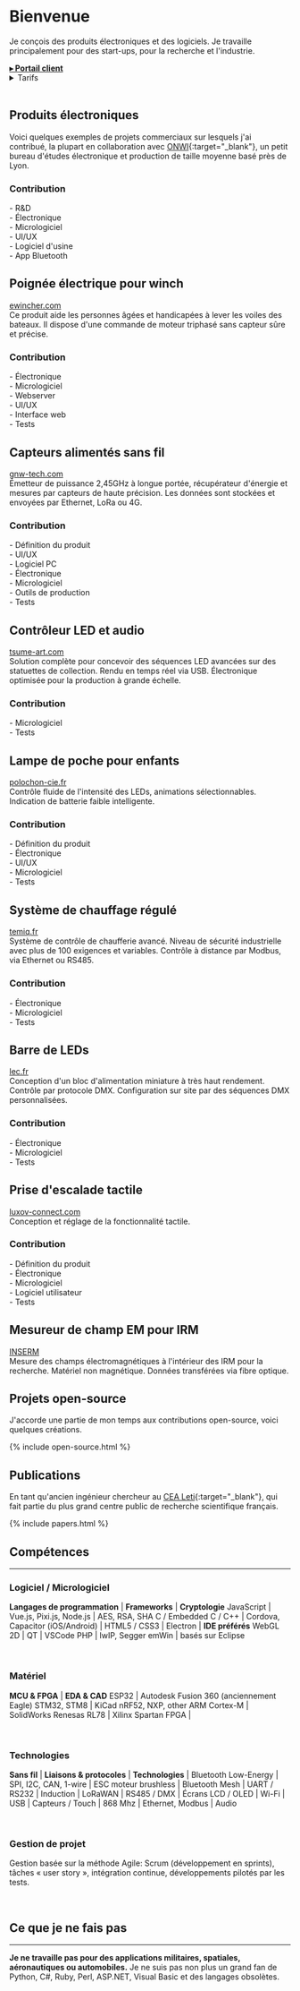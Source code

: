 # Bienvenue

Je conçois des produits électroniques et des logiciels. Je travaille principalement pour des start-ups, pour la recherche et l'industrie.

<div>
<strong><a href="https://motla.design" target="_blank">▸ Portail client</a></strong>
<details>
<summary>Tarifs</summary>
<br>
<h2>Tarifs consultations</h2>
<table class="dark">
  <tr>
    <td>Devis basé sur un cahier des charges détaillé</td>
    <td>Gratuit</td>
    <td></td>
  </tr>
  <tr class="section">
    <td>Pré-étude, analyse fonctionnelle, étude R&D, conception, programmation, tests:</td>
    <td></td>
    <td></td>
  </tr>
  <tr class="subsection">
    <td>Tarif projet (durée du sprint ≥ 80 heures)</td>
    <td class="nowrap">80€ / heure</td>
    <td class="nowrap"><small>(640€ / jour)</small></td>
  </tr>
  <tr class="subsection">
    <td>Tarif intervention courte (durée du sprint < 80 heures)</td>
    <td class="nowrap">90€ / heure</td>
    <td class="nowrap"><small>(720€ / jour)</small></td>
  </tr>
  <tr>
    <td>Tarif fabrication de prototypes</td>
    <td class="nowrap">65€ / heure</td>
    <td class="nowrap"><small>(520€ / jour)</small></td>
  </tr>
  <tr class="section">
    <td>Support (appels techniques et réunions sans rapport avec une livraison de sprint):</td>
    <td></td>
    <td></td>
  </tr>
  <tr class="subsection">
    <td>2% de la durée des sprints est incluse sans frais supplémentaire</td>
    <td></td>
    <td></td>
  </tr>
  <tr class="subsection">
    <td>Tarif support</td>
    <td class="nowrap">90€ / heure</td>
    <td class="nowrap"><small>(1.50€ / min)</small></td>
  </tr>
  <tr>
    <td>Supplément interventions urgentes, travail nocturne ou week-end</td>
    <td>+ 75%</td>
    <td></td>
  </tr>
  <tr>
    <td>Remise sur projets à impact environnemental globalement positif</td>
    <td>- 25%</td>
    <td></td>
  </tr>
  <tr class="section">
    <td>Frais de déplacement:</td>
    <td></td>
    <td></td>
  </tr>
  <tr class="subsection">
    <td>Lyon et environs</td>
    <td class="nowrap"><a href="https://lpa.citiz.coop/particuliers/tarifs-particuliers" target="_blank">Tarif location Citiz</a></td>
    <td></td>
  </tr>
  <tr class="subsection">
    <td>Autres lieux</td>
    <td class="nowrap">Tarif personnalisé</td>
    <td></td>
  </tr>
</table>

</details>
</div>

<br>

## Produits électroniques

Voici quelques exemples de projets commerciaux sur lesquels j'ai contribué, la plupart en collaboration avec [ONWI](https://www.onwi.fr/){:target="_blank"}, un petit bureau d'études électronique et production de taille moyenne basé près de Lyon.

<div class="products">
  <div style="background-image: url(assets/images/products/ewincher.jpg)">
    <div>
      <div class="contributions">
        <h3>Contribution</h3>
        <div>- R&amp;D</div>
        <div>- Électronique</div>
        <div>- Micrologiciel</div>
        <div>- UI/UX</div>
        <div>- Logiciel d'usine</div>
        <div>- App Bluetooth</div>
      </div>
      <div class="content">
        <h2>Poignée électrique pour winch</h2>
        <div><a href="https://www.ewincher.com/en/" target="_blank">ewincher.com</a></div>
        <div class="desc">Ce produit aide les personnes âgées et handicapées à lever les voiles des bateaux. Il dispose d'une commande de moteur triphasé sans capteur sûre et précise.</div>
      </div>
    </div>
  </div>

  <div style="background-image: url(assets/images/products/greenwake.jpg)">
    <div>
      <div class="contributions">
        <h3>Contribution</h3>
        <div>- Électronique</div>
        <div>- Micrologiciel</div>
        <div>- Webserver</div>
        <div>- UI/UX</div>
        <div>- Interface web</div>
        <div>- Tests</div>
      </div>
      <div class="content">
        <h2>Capteurs alimentés sans fil</h2>
        <div><a href="http://gnw-tech.com/" target="_blank">gnw-tech.com</a></div>
        <div class="desc">Émetteur de puissance 2,45GHz à longue portée, récupérateur d'énergie et mesures par capteurs de haute précision. Les données sont stockées et envoyées par Ethernet, LoRa ou 4G.</div>
      </div>
    </div>
  </div>
  
  <div style="background-image: url(assets/images/products/tsume.jpg)">
    <div>
      <div class="contributions">
        <h3>Contribution</h3>
        <div>- Définition du produit</div>
        <div>- UI/UX</div>
        <div>- Logiciel PC</div>
        <div>- Électronique</div>
        <div>- Micrologiciel</div>
        <div>- Outils de production</div>
        <div>- Tests</div>
      </div>
      <div class="content">
        <h2>Contrôleur LED et audio</h2>
        <div><a href="https://www.tsume-art.com/" target="_blank">tsume-art.com</a></div>
        <div class="desc">Solution complète pour concevoir des séquences LED avancées sur des statuettes de collection. Rendu en temps réel via USB. Électronique optimisée pour la production à grande échelle.</div>
      </div>
    </div>
  </div>
  
  <div style="background-image: url(assets/images/products/polochon.jpg)">
    <div>
      <div class="contributions">
        <h3>Contribution</h3>
        <div>- Micrologiciel</div>
        <div>- Tests</div>
      </div>
      <div class="content">
        <h2>Lampe de poche pour enfants</h2>
        <div><a href="https://polochon-cie.fr/" target="_blank">polochon-cie.fr</a></div>
        <div class="desc">Contrôle fluide de l'intensité des LEDs, animations sélectionnables.<br>Indication de batterie faible intelligente.</div>
      </div>
    </div>
  </div>

  <div style="background-image: url(assets/images/products/temiq.jpg)">
    <div>
      <div class="contributions">
        <h3>Contribution</h3>
        <div>- Définition du produit</div>
        <div>- Électronique</div>
        <div>- UI/UX</div>
        <div>- Micrologiciel</div>
        <div>- Tests</div>
      </div>
      <div class="content">
        <h2>Système de chauffage régulé</h2>
        <div><a href="http://www.temiq.fr/" target="_blank">temiq.fr</a></div>
        <div class="desc">Système de contrôle de chaufferie avancé. Niveau de sécurité industrielle avec plus de 100 exigences et variables. Contrôle à distance par Modbus, via Ethernet ou RS485.</div>
      </div>
    </div>
  </div>

  <div style="background-image: url(assets/images/products/lecdmx1.jpg)">
    <div>
      <div class="contributions">
        <h3>Contribution</h3>
        <div>- Électronique</div>
        <div>- Micrologiciel</div>
        <div>- Tests</div>
      </div>
      <div class="content">
        <h2>Barre de LEDs</h2>
        <div><a href="https://www.lec.fr/" target="_blank">lec.fr</a></div>
        <div class="desc">Conception d'un bloc d'alimentation miniature à très haut rendement. Contrôle par protocole DMX. Configuration sur site par des séquences DMX personnalisées.</div>
      </div>
    </div>
  </div>

  <div style="background-image: url(assets/images/products/luxov.jpg)">
    <div>
      <div class="contributions">
        <h3>Contribution</h3>
        <div>- Électronique</div>
        <div>- Micrologiciel</div>
        <div>- Tests</div>
      </div>
      <div class="content">
        <h2>Prise d'escalade tactile</h2>
        <div><a href="http://www.luxov-connect.com/" target="_blank">luxov-connect.com</a></div>
        <div class="desc">Conception et réglage de la fonctionnalité tactile.</div>
      </div>
    </div>
  </div>

  <div style="background-image: url(assets/images/products/mrsafe.jpg)">
    <div>
      <div class="contributions">
        <h3>Contribution</h3>
        <div>- Définition du produit</div>
        <div>- Électronique</div>
        <div>- Micrologiciel</div>
        <div>- Logiciel utilisateur</div>
        <div>- Tests</div>
      </div>
      <div class="content">
        <h2>Mesureur de champ EM pour IRM</h2>
        <div><a href="https://www.ltsi.univ-rennes1.fr/" target="_blank">INSERM</a></div>
        <div class="desc">Mesure des champs électromagnétiques à l'intérieur des IRM pour la recherche. Matériel non magnétique. Données transférées via fibre optique.</div>
      </div>
    </div>
  </div>
</div>

## Projets open-source

J'accorde une partie de mon temps aux contributions open-source, voici quelques créations.

{% include open-source.html %}

## Publications

En tant qu'ancien ingénieur chercheur au [CEA Leti](http://www.leti-cea.com/cea-tech/leti/english){:target="_blank"}, qui fait partie du plus grand centre public de recherche scientifique français.

{% include papers.html %}

## Compétences

---

### Logiciel / Micrologiciel

**Langages de programmation** | **Frameworks**                      | **Cryptologie**
JavaScript                    | Vue.js, Pixi.js, Node.js            | AES, RSA, SHA
C / Embedded C / C++          | Cordova, Capacitor (iOS/Android)    | 
HTML5 / CSS3                  | Electron                            | **IDE préférés**
WebGL 2D                      | QT                                  | VSCode
PHP                           | lwIP, Segger emWin                  | basés sur Eclipse

<br>

### Matériel

**MCU & FPGA**                  | **EDA & CAD**
ESP32                           | Autodesk Fusion 360 (anciennement Eagle)
STM32, STM8                     | KiCad
nRF52, NXP, other ARM Cortex-M  | SolidWorks
Renesas RL78                    |
Xilinx Spartan FPGA             |

<br>

### Technologies

**Sans fil**          | **Liaisons & protocoles** | **Technologies**      |
Bluetooth Low-Energy  | SPI, I2C, CAN, 1-wire     | ESC moteur brushless  |
Bluetooth Mesh        | UART / RS232              | Induction             |
LoRaWAN               | RS485 / DMX               | Écrans LCD / OLED     |
Wi-Fi                 | USB                       | Capteurs / Touch      |
868 Mhz               | Ethernet, Modbus          | Audio

<br>

### Gestion de projet
Gestion basée sur la méthode Agile: Scrum (développement en sprints), tâches « user story », intégration continue, développements pilotés par les tests.

<br>

## Ce que je ne fais pas

---

**Je ne travaille pas pour des applications militaires, spatiales, aéronautiques ou automobiles.** Je ne suis pas non plus un grand fan de Python, C#, Ruby, Perl, ASP.NET, Visual Basic et des langages obsolètes.